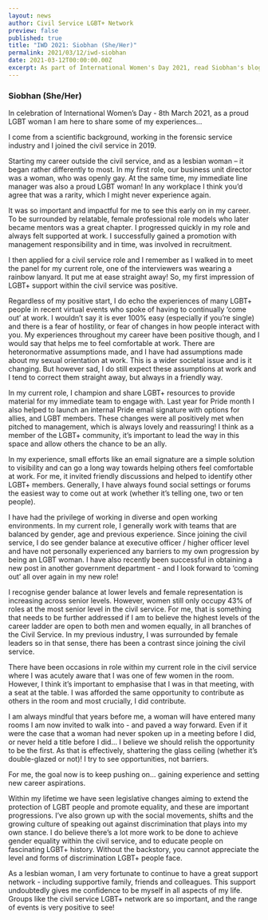 ```yaml
---
layout: news
author: Civil Service LGBT+ Network
preview: false
published: true
title: "IWD 2021: Siobhan (She/Her)"
permalink: 2021/03/12/iwd-siobhan
date: 2021-03-12T00:00:00.00Z
excerpt: As part of International Women's Day 2021, read Siobhan's blog on being a LGBT+ Woman. 
---
```


### Siobhan (She/Her)

In celebration of International Women’s Day - 8th March 2021, as a proud LGBT woman I am here to share some of my experiences…

I come from a scientific background, working in the forensic service industry and I joined the civil service in 2019. 

Starting my career outside the civil service, and as a lesbian woman – it began rather differently to most. In my first role, our business unit director was a woman, who was openly gay. At the same time, my immediate line manager was also a proud LGBT woman! In any workplace I think you’d agree that was a rarity, which I might never experience again. 

It was so important and impactful for me to see this early on in my career. To be surrounded by relatable, female professional role models who later became mentors was a great chapter. I progressed quickly in my role and always felt supported at work. I successfully gained a promotion with management responsibility and in time, was involved in recruitment. 

I then applied for a civil service role and I remember as I walked in to meet the panel for my current role, one of the interviewers was wearing a rainbow lanyard. It put me at ease straight away! So, my first impression of LGBT+ support within the civil service was positive.

Regardless of my positive start, I do echo the experiences of many LGBT+ people in recent virtual events who spoke of having to continually ‘come out’ at work. I wouldn’t say it is ever 100% easy (especially if you’re single) and there is a fear of hostility, or fear of changes in how people interact with you. My experiences throughout my career have been positive though, and I would say that helps me to feel comfortable at work. There are heteronormative assumptions made, and I have had assumptions made about my sexual orientation at work. This is a wider societal issue and is it changing. But however sad, I do still expect these assumptions at work and I tend to correct them straight away, but always in a friendly way.

In my current role, I champion and share LGBT+ resources to provide material for my immediate team to engage with. Last year for Pride month I also helped to launch an internal Pride email signature with options for allies, and LGBT members. These changes were all positively met when pitched to management, which is always lovely and reassuring! I think as a member of the LGBT+ community, it’s important to lead the way in this space and allow others the chance to be an ally. 

In my experience, small efforts like an email signature are a simple solution to visibility and can go a long way towards helping others feel comfortable at work. For me, it invited friendly discussions and helped to identify other LGBT+ members. Generally, I have always found social settings or forums the easiest way to come out at work (whether it’s telling one, two or ten people).

I have had the privilege of working in diverse and open working environments. In my current role, I generally work with teams that are balanced by gender, age and previous experience. Since joining the civil service, I do see gender balance at executive officer / higher officer level and have not personally experienced any barriers to my own progression by being an LGBT woman. I have also recently been successful in obtaining a new post in another government department - and I look forward to ‘coming out’ all over again in my new role! 

I recognise gender balance at lower levels and female representation is increasing across senior levels. However, women still only occupy 43% of roles at the most senior level in the civil service. For me, that is something that needs to be further addressed if I am to believe the highest levels of the career ladder are open to both men and women equally, in all branches of the Civil Service. In my previous industry, I was surrounded by female leaders so in that sense, there has been a contrast since joining the civil service.

There have been occasions in role within my current role in the civil service where I was acutely aware that I was one of few women in the room. However, I think it’s important to emphasise that I was in that meeting, with a seat at the table. I was afforded the same opportunity to contribute as others in the room and most crucially, I did contribute. 

I am always mindful that years before me, a woman will have entered many rooms I am now invited to walk into - and paved a way forward. Even if it were the case that a woman had never spoken up in a meeting before I did, or never held a title before I did... I believe we should relish the opportunity to be the first. As that is effectively, shattering the glass ceiling (whether it’s double-glazed or not)! I try to see opportunities, not barriers.

For me, the goal now is to keep pushing on… gaining experience and setting new career aspirations. 

Within my lifetime we have seen legislative changes aiming to extend the protection of LGBT people and promote equality, and these are important progressions. I’ve also grown up with the social movements, shifts and the growing culture of speaking out against discrimination that plays into my own stance. I do believe there’s a lot more work to be done to achieve gender equality within the civil service, and to educate people on fascinating LGBT+ history. Without the backstory, you cannot appreciate the level and forms of discrimination LGBT+ people face.

As a lesbian woman, I am very fortunate to continue to have a great support network - including supportive family, friends and colleagues. This support undoubtedly gives me confidence to be myself in all aspects of my life. Groups like the civil service LGBT+ network are so important, and the range of events is very positive to see!
